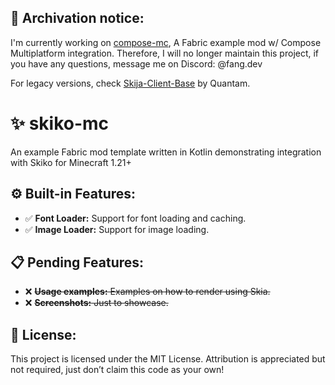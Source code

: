 ## 📁 Archivation notice:
I'm currently working on [compose-mc](https://github.com/fangii/compose-mc), A Fabric example mod w/ Compose Multiplatform integration.
Therefore, I will no longer maintain this project, if you have any questions, message me on Discord: @fang.dev

For legacy versions, check [Skija-Client-Base](https://github.com/Quantamyt/Skija-Client-Base) by Quantam.
# ✨ skiko-mc
An example Fabric mod template written in Kotlin demonstrating integration with Skiko for Minecraft 1.21+
## ⚙️ Built-in Features:
- ✅ **Font Loader:** Support for font loading and caching.
- ✅ **Image Loader:** Support for image loading.
## 📋 Pending Features:
- ❌ ~~**Usage examples:** Examples on how to render using Skia.~~
- ❌ ~~**Screenshots:** Just to showcase.~~
## 📝 License:
This project is licensed under the MIT License. Attribution is appreciated but not required, just don’t claim this code as your own!
